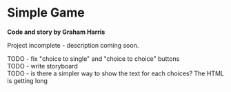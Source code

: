# Simple Game

<b>Code and story by Graham Harris</b><br>

Project incomplete - description coming soon.

TODO - fix "choice to single" and "choice to choice" buttons <br>
TODO - write storyboard <br>
TODO - is there a simpler way to show the text for each choices? The HTML is getting long <br>